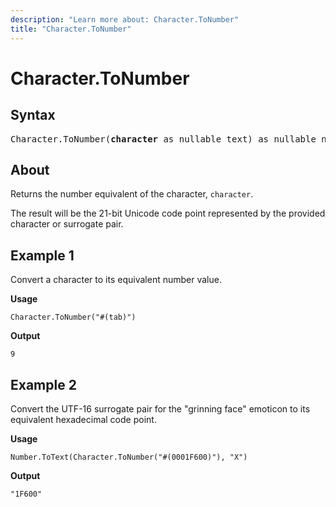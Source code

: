 ```yaml
---
description: "Learn more about: Character.ToNumber"
title: "Character.ToNumber"
---
```

# Character.ToNumber

## Syntax

<pre>
Character.ToNumber(<b>character</b> as nullable text) as nullable number
</pre>

## About

Returns the number equivalent of the character, `character`.

The result will be the 21-bit Unicode code point represented by the provided character or surrogate pair.

## Example 1

Convert a character to its equivalent number value.

**Usage**

```powerquery-m
Character.ToNumber("#(tab)")
```

**Output**

`9`

## Example 2

Convert the UTF-16 surrogate pair for the "grinning face" emoticon to its equivalent hexadecimal code point.

**Usage**

```powerquery-m
Number.ToText(Character.ToNumber("#(0001F600)"), "X")
```

**Output**

`"1F600"`
